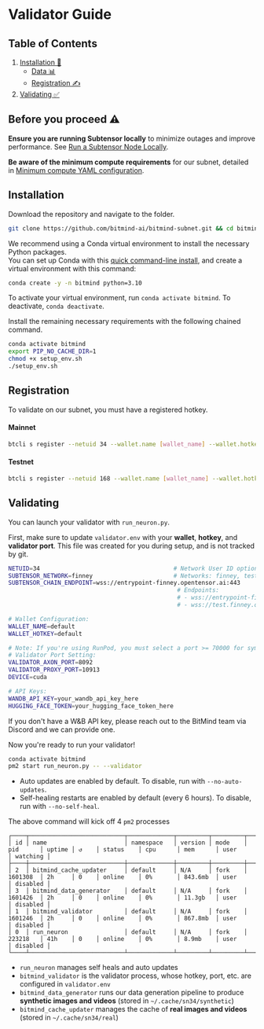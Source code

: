 # Validator Guide

## Table of Contents

1. [Installation 🔧](#installation)
   - [Data 📊](#data)
   - [Registration ✍️](#registration)
2. [Validating ✅](#validating)

## Before you proceed ⚠️

**Ensure you are running Subtensor locally** to minimize outages and improve performance. See [Run a Subtensor Node Locally](https://github.com/opentensor/subtensor/blob/main/docs/running-subtensor-locally.md#compiling-your-own-binary).

**Be aware of the minimum compute requirements** for our subnet, detailed in [Minimum compute YAML configuration](../min_compute.yml).

## Installation

Download the repository and navigate to the folder.
```bash
git clone https://github.com/bitmind-ai/bitmind-subnet.git && cd bitmind-subnet
```

We recommend using a Conda virtual environment to install the necessary Python packages.<br>
You can set up Conda with this [quick command-line install](https://docs.anaconda.com/free/miniconda/#quick-command-line-install), and create a virtual environment with this command:

```bash
conda create -y -n bitmind python=3.10
```

To activate your virtual environment, run `conda activate bitmind`. To deactivate, `conda deactivate`.

Install the remaining necessary requirements with the following chained command.

```bash
conda activate bitmind
export PIP_NO_CACHE_DIR=1
chmod +x setup_env.sh
./setup_env.sh
```

## Registration

To validate on our subnet, you must have a registered hotkey.

#### Mainnet

```bash
btcli s register --netuid 34 --wallet.name [wallet_name] --wallet.hotkey [wallet.hotkey] --subtensor.network finney
```

#### Testnet

```bash
btcli s register --netuid 168 --wallet.name [wallet_name] --wallet.hotkey [wallet.hotkey] --subtensor.network test
```


## Validating

You can launch your validator with `run_neuron.py`.

First, make sure to update `validator.env` with your **wallet**, **hotkey**, and **validator port**. This file was created for you during setup, and is not tracked by git.

```bash
NETUID=34                                      # Network User ID options: 34, 168
SUBTENSOR_NETWORK=finney                       # Networks: finney, test, local
SUBTENSOR_CHAIN_ENDPOINT=wss://entrypoint-finney.opentensor.ai:443
                                                # Endpoints:
                                                # - wss://entrypoint-finney.opentensor.ai:443
                                                # - wss://test.finney.opentensor.ai:443/

# Wallet Configuration:
WALLET_NAME=default
WALLET_HOTKEY=default

# Note: If you're using RunPod, you must select a port >= 70000 for symmetric mapping
# Validator Port Setting:
VALIDATOR_AXON_PORT=8092
VALIDATOR_PROXY_PORT=10913
DEVICE=cuda

# API Keys:
WANDB_API_KEY=your_wandb_api_key_here
HUGGING_FACE_TOKEN=your_hugging_face_token_here
```

If you don't have a W&B API key, please reach out to the BitMind team via Discord and we can provide one.

Now you're ready to run your validator!

```bash
conda activate bitmind
pm2 start run_neuron.py -- --validator
```
- Auto updates are enabled by default. To disable, run with `--no-auto-updates`.
- Self-healing restarts are enabled by default (every 6 hours). To disable, run with `--no-self-heal`.


The above command will kick off 4 `pm2` processes
```
┌────┬───────────────────────────┬─────────────┬─────────┬─────────┬──────────┬────────┬──────┬───────────┬──────────┬──────────┬──────────┬──────────┐
│ id │ name                      │ namespace   │ version │ mode    │ pid      │ uptime │ ↺    │ status    │ cpu      │ mem      │ user     │ watching │
├────┼───────────────────────────┼─────────────┼─────────┼─────────┼──────────┼────────┼──────┼───────────┼──────────┼──────────┼──────────┼──────────┤
│ 2  │ bitmind_cache_updater     │ default     │ N/A     │ fork    │ 1601308  │ 2h     │ 0    │ online    │ 0%       │ 843.6mb  │ user     │ disabled │
│ 3  │ bitmind_data_generator    │ default     │ N/A     │ fork    │ 1601426  │ 2h     │ 0    │ online    │ 0%       │ 11.3gb   │ user     │ disabled │
│ 1  │ bitmind_validator         │ default     │ N/A     │ fork    │ 1601246  │ 2h     │ 0    │ online    │ 0%       │ 867.8mb  │ user     │ disabled │
│ 0  │ run_neuron                │ default     │ N/A     │ fork    │ 223218   │ 41h    │ 0    │ online    │ 0%       │ 8.9mb    │ user     │ disabled │
└────┴───────────────────────────┴─────────────┴─────────┴─────────┴──────────┴────────┴──────┴───────────┴──────────┴──────────┴──────────┴──────────┘
```
- `run_neuron` manages self heals and auto updates
- `bitmind_validator` is the validator process, whose hotkey, port, etc. are configured in `validator.env`
- `bitmind_data_generator` runs our data generation pipeline to produce **synthetic images and videos** (stored in `~/.cache/sn34/synthetic`)
- `bitmind_cache_updater` manages the cache of **real images and videos**  (stored in `~/.cache/sn34/real`)
